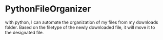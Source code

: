# PythonFileOrganizer
with python, I can automate the organization of my files from my downloads folder. Based on the filetype of the newly downloaded file, it will move it to the designated file.
